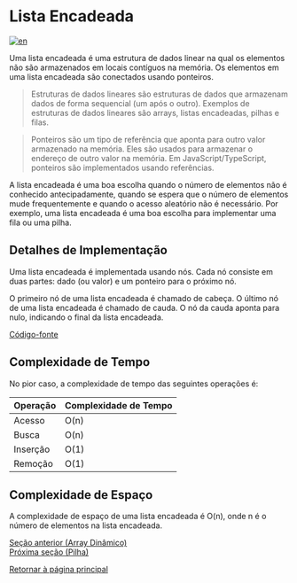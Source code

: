 # Lista Encadeada

[![en](https://img.shields.io/badge/lang-en-red.svg)](./README.md)

Uma lista encadeada é uma estrutura de dados linear na qual os elementos não são armazenados em locais contíguos na memória. Os elementos em uma lista encadeada são conectados usando ponteiros.

> Estruturas de dados lineares são estruturas de dados que armazenam dados de forma sequencial (um após o outro). Exemplos de estruturas de dados lineares são arrays, listas encadeadas, pilhas e filas.

> Ponteiros são um tipo de referência que aponta para outro valor armazenado na memória. Eles são usados para armazenar o endereço de outro valor na memória. Em JavaScript/TypeScript, ponteiros são implementados usando referências.

A lista encadeada é uma boa escolha quando o número de elementos não é conhecido antecipadamente, quando se espera que o número de elementos mude frequentemente e quando o acesso aleatório não é necessário. Por exemplo, uma lista encadeada é uma boa escolha para implementar uma fila ou uma pilha.

## Detalhes de Implementação

Uma lista encadeada é implementada usando nós. Cada nó consiste em duas partes: dado (ou valor) e um ponteiro para o próximo nó.

O primeiro nó de uma lista encadeada é chamado de cabeça. O último nó de uma lista encadeada é chamado de cauda. O nó da cauda aponta para nulo, indicando o final da lista encadeada.

[Código-fonte](./LinkedList.ts)

## Complexidade de Tempo

No pior caso, a complexidade de tempo das seguintes operações é:

| Operação | Complexidade de Tempo |
| -------- | --------------------- |
| Acesso   | O(n)                  |
| Busca    | O(n)                  |
| Inserção | O(1)                  |
| Remoção  | O(1)                  |

## Complexidade de Espaço

A complexidade de espaço de uma lista encadeada é O(n), onde n é o número de elementos na lista encadeada.

[Seção anterior (Array Dinâmico)](../dynamic-array/README.pt-br.md) \
[Próxima seção (Pilha)](../stack/README.pt-br.md)

[Retornar à página principal](../../../README.pt-br.md)
